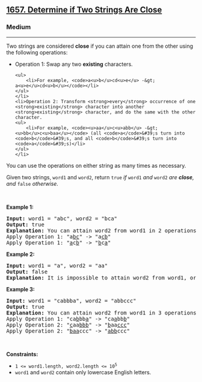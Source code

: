<h2><a href="https://leetcode.com/problems/determine-if-two-strings-are-close/?source=submission-noac">1657. Determine if Two Strings Are Close</a></h2><h3>Medium</h3><hr><p>Two strings are considered <strong>close</strong> if you can attain one from the other using the following operations:</p>

<ul>
	<li>Operation 1: Swap any two <strong>existing</strong> characters.

	<ul>
		<li>For example, <code>a<u>b</u>cd<u>e</u> -&gt; a<u>e</u>cd<u>b</u></code></li>
	</ul>
	</li>
	<li>Operation 2: Transform <strong>every</strong> occurrence of one <strong>existing</strong> character into another <strong>existing</strong> character, and do the same with the other character.
	<ul>
		<li>For example, <code><u>aa</u>c<u>abb</u> -&gt; <u>bb</u>c<u>baa</u></code> (all <code>a</code>&#39;s turn into <code>b</code>&#39;s, and all <code>b</code>&#39;s turn into <code>a</code>&#39;s)</li>
	</ul>
	</li>
</ul>

<p>You can use the operations on either string as many times as necessary.</p>

<p>Given two strings, <code>word1</code> and <code>word2</code>, return <code>true</code><em> if </em><code>word1</code><em> and </em><code>word2</code><em> are <strong>close</strong>, and </em><code>false</code><em> otherwise.</em></p>

<p>&nbsp;</p>
<p><strong class="example">Example 1:</strong></p>

<pre>
<strong>Input:</strong> word1 = &quot;abc&quot;, word2 = &quot;bca&quot;
<strong>Output:</strong> true
<strong>Explanation:</strong> You can attain word2 from word1 in 2 operations.
Apply Operation 1: &quot;a<u>bc</u>&quot; -&gt; &quot;a<u>cb</u>&quot;
Apply Operation 1: &quot;<u>a</u>c<u>b</u>&quot; -&gt; &quot;<u>b</u>c<u>a</u>&quot;
</pre>

<p><strong class="example">Example 2:</strong></p>

<pre>
<strong>Input:</strong> word1 = &quot;a&quot;, word2 = &quot;aa&quot;
<strong>Output:</strong> false
<strong>Explanation: </strong>It is impossible to attain word2 from word1, or vice versa, in any number of operations.
</pre>

<p><strong class="example">Example 3:</strong></p>

<pre>
<strong>Input:</strong> word1 = &quot;cabbba&quot;, word2 = &quot;abbccc&quot;
<strong>Output:</strong> true
<strong>Explanation:</strong> You can attain word2 from word1 in 3 operations.
Apply Operation 1: &quot;ca<u>b</u>bb<u>a</u>&quot; -&gt; &quot;ca<u>a</u>bb<u>b</u>&quot;
Apply Operation 2: &quot;<u>c</u>aa<u>bbb</u>&quot; -&gt; &quot;<u>b</u>aa<u>ccc</u>&quot;
Apply Operation 2: &quot;<u>baa</u>ccc&quot; -&gt; &quot;<u>abb</u>ccc&quot;
</pre>

<p>&nbsp;</p>
<p><strong>Constraints:</strong></p>

<ul>
	<li><code>1 &lt;= word1.length, word2.length &lt;= 10<sup>5</sup></code></li>
	<li><code>word1</code> and <code>word2</code> contain only lowercase English letters.</li>
</ul>

